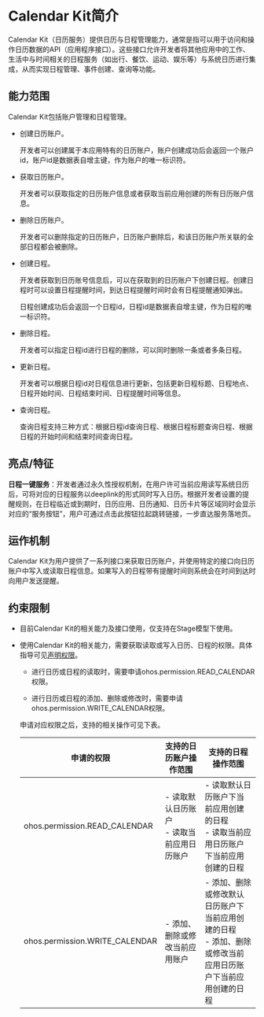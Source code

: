 # Calendar Kit简介

Calendar Kit（日历服务）提供日历与日程管理能力，通常是指可以用于访问和操作日历数据的API（应用程序接口）。这些接口允许开发者将其他应用中的工作、生活中与时间相关的日程服务（如出行、餐饮、运动、娱乐等）与系统日历进行集成，从而实现日程管理、事件创建、查询等功能。

## 能力范围

Calendar Kit包括账户管理和日程管理。

- 创建日历账户。

  开发者可以创建属于本应用特有的日历账户，账户创建成功后会返回一个账户id，账户id是数据表自增主键，作为账户的唯一标识符。

- 获取日历账户。

  开发者可以获取指定的日历账户信息或者获取当前应用创建的所有日历账户信息。

- 删除日历账户。

  开发者可以删除指定的日历账户，日历账户删除后，和该日历账户所关联的全部日程都会被删除。

- 创建日程。

  开发者获取到日历账号信息后，可以在获取到的日历账户下创建日程。创建日程时可以设置日程提醒时间，到达日程提醒时间时会有日程提醒通知弹出。

  日程创建成功后会返回一个日程id，日程id是数据表自增主键，作为日程的唯一标识符。

- 删除日程。

  开发者可以指定日程id进行日程的删除，可以同时删除一条或者多条日程。

- 更新日程。

  开发者可以根据日程id对日程信息进行更新，包括更新日程标题、日程地点、日程开始时间、日程结束时间、日程提醒时间等信息。

- 查询日程。

  查询日程支持三种方式：根据日程id查询日程、根据日程标题查询日程、根据日程的开始时间和结束时间查询日程。

## 亮点/特征

**日程一键服务**：开发者通过永久性授权机制，在用户许可当前应用读写系统日历后，可将对应的日程服务以deeplink的形式同时写入日历。根据开发者设置的提醒规则，在日程临近或到期时，日历应用、日历通知、日历卡片等区域同时会显示对应的“服务按钮”，用户可通过点击此按钮拉起跳转链接，一步直达服务落地页。

## 运作机制

Calendar Kit为用户提供了一系列接口来获取日历账户，并使用特定的接口向日历账户中写入或读取日程信息。如果写入的日程带有提醒时间则系统会在时间到达时向用户发送提醒。

## 约束限制

- 目前Calendar Kit的相关能力及接口使用，仅支持在Stage模型下使用。

- 使用Calendar Kit的相关能力，需要获取读取或写入日历、日程的权限。具体指导可见[声明权限](../security/AccessToken/declare-permissions.md)。

  - 进行日历或日程的读取时，需要申请ohos.permission.READ_CALENDAR权限。

  - 进行日历或日程的添加、删除或修改时，需要申请ohos.permission.WRITE_CALENDAR权限。

  申请对应权限之后，支持的相关操作可见下表。

  | 申请的权限                     | 支持的日历账户操作范围                       | 支持的日程操作范围                                           |
  | ------------------------------ | -------------------------------------------- | ------------------------------------------------------------ |
  | ohos.permission.READ_CALENDAR  | - 读取默认日历账户<br>- 读取当前应用日历账户 | - 读取默认日历账户下当前应用创建的日程<br/>- 读取当前应用日历账户下当前应用创建的日程 |
  | ohos.permission.WRITE_CALENDAR | - 添加、删除或修改当前应用账户               | - 添加、删除或修改默认日历账户下当前应用创建的日程<br>- 添加、删除或修改当前应用日历账户下当前应用创建的日程 |